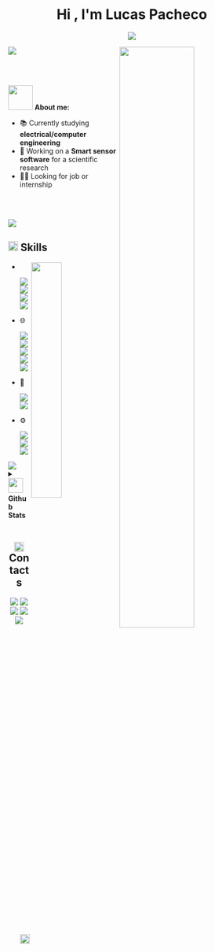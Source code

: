 <h1 align="center"><b>Hi , I'm Lucas Pacheco</b></h1>

<p align="center">
  <a href="https://github.com/DenverCoder1/readme-typing-svg"><img src="https://readme-typing-svg.herokuapp.com?lines=Software+Developer;DS%20|%20AI%20|%20ML%20Enthusiast;Graphic%20Designer;Always%20learning%20new%20things&center=true&width=500&height=50"></a>
</p>

<div>
 
<img src="https://user-images.githubusercontent.com/73097560/115834477-dbab4500-a447-11eb-908a-139a6edaec5c.gif">
  
<img src="https://media.tenor.com/LARfQgCl6dQAAAAi/artorias-dark-souls.gif" width="55%" align="right" />

<br><br>
  
<p><img src = "https://38.media.tumblr.com/58d8a7c0e3c64f7e4505cdb4091eb159/tumblr_nb5eqskGah1qza1qzo1_500.gif" width = 50px> <b>  About me:</b></p>

- 📚 Currently studying **electrical/computer engineering**
- 🔧 Working on a **Smart sensor software** for a scientific research
- 🧑‍🎓 Looking for job or internship
</div>

<br><br>

<img src="https://user-images.githubusercontent.com/73097560/115834477-dbab4500-a447-11eb-908a-139a6edaec5c.gif">

<h2 align="left"><img src="https://media2.giphy.com/media/QssGEmpkyEOhBCb7e1/giphy.gif?cid=ecf05e47a0n3gi1bfqntqmob8g9aid1oyj2wr3ds3mg700bl&rid=giphy.gif" width="20px"/><b>  Skills</b></h2>

<img src="https://cdna.artstation.com/p/assets/images/images/050/300/326/original/pixel-odis-noface.gif?1654537408" align="right" width="35%"/>

- <img src="https://cdn.iconscout.com/icon/free/png-256/free-terminal-12-433167.png?f=webp" align="left" width="20px"/><br>

  <p><img src="https://img.shields.io/badge/python%20-%2314354C.svg?&style=for-the-badge&logo=python&logoColor=white"/> <img src="https://img.shields.io/badge/c-%2300599C.svg?style=for-the-badge&logo=c&logoColor=white"/> <img src="https://img.shields.io/badge/c%23-%23239120.svg?style=for-the-badge&logo=c-sharp&logoColor=white"/> <img src="https://img.shields.io/badge/-Arduino-00979D?style=for-the-badge&logo=Arduino&logoColor=white"/>
  <p>

- 🌐

   <p><img src="https://img.shields.io/badge/html5%20-%23E34F26.svg?&style=for-the-badge&logo=html5&logoColor=white"/> <img src="https://img.shields.io/badge/css3%20-%231572B6.svg?&style=for-the-badge&logo=css3&logoColor=white"/> <img src="https://img.shields.io/badge/bootstrap%20-%23563D7C.svg?&style=for-the-badge&logo=bootstrap&logoColor=white"/> <img src="https://img.shields.io/badge/javascript%20-%23323330.svg?&style=for-the-badge&logo=javascript&logoColor=%23F7DF1E"/> <img src="https://img.shields.io/badge/flask-%23000.svg?style=for-the-badge&logo=flask&logoColor=white"/>
  <p>

- 📙

   <p><img src="https://img.shields.io/badge/mysql-%2300f.svg?style=for-the-badge&logo=mysql&logoColor=white"/> <img src="https://img.shields.io/badge/MongoDB-%234ea94b.svg?style=for-the-badge&logo=mongodb&logoColor=white"/>
   <p>

- ⚙️

  <p><img src="https://img.shields.io/badge/Visual%20Studio%20Code-0078d7.svg?style=for-the-badge&logo=visual-studio-code&logoColor=white"/> <img src="https://img.shields.io/badge/git-%23F05033.svg?style=for-the-badge&logo=git&logoColor=white"/> <img src="https://img.shields.io/badge/github-%23121011.svg?style=for-the-badge&logo=github&logoColor=white"/>
  <p>

<img src="https://user-images.githubusercontent.com/73097560/115834477-dbab4500-a447-11eb-908a-139a6edaec5c.gif">

<details>
  <summary><img src = "https://cdn.pixabay.com/animation/2023/03/19/15/09/15-09-56-389_512.gif" width = 30px><b>  Github Stats</b></summary>
<div>
<samp>
<br>
<p align="center">
<a href="https://github.com/anuraghazra/github-readme-stats">
    <img alt="lkzrat's Github Stats" src="https://github-readme-stats.vercel.app/api?username=lkzrat&show_icons=true&count_private=true&locale=en&theme=tokyonight&layout=compact" height="200px"/>
</a>
<img src="https://github-readme-stats.vercel.app/api/top-langs?username=lkzrat&langs_count=10&show_icons=true&locale=en&theme=tokyonight" alt="lkzrat" height="200px"/>
</p>
<br>
</samp>
</div>
</details>

<br>
<h2 align="center"><img src="https://cdn-icons-png.flaticon.com/512/228/228612.png" width="20px"/><b>  Contacts</b></h2>
<p align="center">
<a href="https://linkedin.com/in/lucasppmc"><img src="https://img.shields.io/badge/-Lucas%20Pacheco-0077B5?style=for-the-badge&logo=Linkedin&logoColor=white"/></a>
<a href="mailto:lucasppmc@gmail.com"><img src="https://img.shields.io/badge/-lucasppmc@gmail.com-D14836?style=for-the-badge&logo=Gmail&logoColor=white"/></a>
<a href="https://www.instagram.com/lkz_rat"><img src="https://img.shields.io/badge/-@lkz_rat-E4405F?style=for-the-badge&logo=Instagram&logoColor=white"/></a>
<a href="https://www.leetcode.com/lkz_dev"><img src="https://img.shields.io/badge/-lkz_dev-FFA116?style=for-the-badge&logo=leetcode&logoColor=white"/></a>
<a href="https://twitter.com/lkz_rat"><img src="https://img.shields.io/badge/-@lkz_rat-1DA1F2?style=for-the-badge&logo=twitter&logoColor=white"/></a>
</p>

